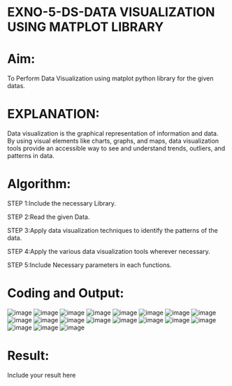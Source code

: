 # EXNO-5-DS-DATA VISUALIZATION USING MATPLOT LIBRARY

# Aim:
  To Perform Data Visualization using matplot python library for the given datas.

# EXPLANATION:
Data visualization is the graphical representation of information and data. By using visual elements like charts, graphs, and maps, data visualization tools provide an accessible way to see and understand trends, outliers, and patterns in data.

# Algorithm:
STEP 1:Include the necessary Library.

STEP 2:Read the given Data.

STEP 3:Apply data visualization techniques to identify the patterns of the data.

STEP 4:Apply the various data visualization tools wherever necessary.

STEP 5:Include Necessary parameters in each functions.

# Coding and Output:
 ![image](https://github.com/smriti1910/EXNO-5-DS/assets/133334803/f8a7dc3d-b19f-402a-a8e4-34666d449457)
![image](https://github.com/smriti1910/EXNO-5-DS/assets/133334803/7194d053-ffe5-4b00-9785-25d82d1bca50)
![image](https://github.com/smriti1910/EXNO-5-DS/assets/133334803/11873114-eb86-40ab-a5f4-9041920cc02e)
![image](https://github.com/smriti1910/EXNO-5-DS/assets/133334803/c38bba9d-cc3e-4c37-828c-56490808b474)
![image](https://github.com/smriti1910/EXNO-5-DS/assets/133334803/d64910ea-3670-40df-ac4f-2a09f5de87c5)
![image](https://github.com/smriti1910/EXNO-5-DS/assets/133334803/bf1673cb-698c-49cb-9ae4-a2409bfb629d)
![image](https://github.com/smriti1910/EXNO-5-DS/assets/133334803/5fb398a3-2652-4117-8065-26c6d4e056a8)
![image](https://github.com/smriti1910/EXNO-5-DS/assets/133334803/def64412-f662-46b7-8219-1f081c1a9b63)
![image](https://github.com/smriti1910/EXNO-5-DS/assets/133334803/2a133387-2cd0-4e03-bf3f-ae4373e8973a)
![image](https://github.com/smriti1910/EXNO-5-DS/assets/133334803/a7c4da8d-437c-429a-9af4-9ab47e8973f7)
![image](https://github.com/smriti1910/EXNO-5-DS/assets/133334803/e686dba7-01bb-4ece-bdc7-d59084de86c2)
![image](https://github.com/smriti1910/EXNO-5-DS/assets/133334803/ccc2c3fa-5d3e-4d9c-aa02-dbe1c1cab57e)
![image](https://github.com/smriti1910/EXNO-5-DS/assets/133334803/a3f91a82-4a50-4e80-8b14-46dece59c82f)
![image](https://github.com/smriti1910/EXNO-5-DS/assets/133334803/a58866e9-956a-4080-93a1-4940f9674a73)
![image](https://github.com/smriti1910/EXNO-5-DS/assets/133334803/d4f07dcc-807a-4b53-a6fe-b22ea0ac2543)
![image](https://github.com/smriti1910/EXNO-5-DS/assets/133334803/b66a5685-8a66-48cb-9f55-9f66046c6853)
![image](https://github.com/smriti1910/EXNO-5-DS/assets/133334803/9dfd9658-e69d-4d42-b284-ccf608a67a82)
![image](https://github.com/smriti1910/EXNO-5-DS/assets/133334803/572bbca5-975a-48e6-bcb0-4dff537491e5)
![image](https://github.com/smriti1910/EXNO-5-DS/assets/133334803/209681b2-23d3-43f6-867b-17a8a14dcc83)


# Result:
 Include your result here
